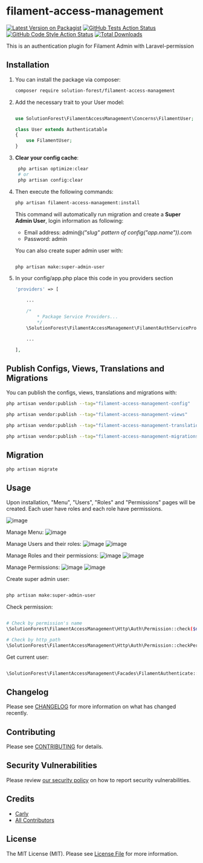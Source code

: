 # filament-access-management

[![Latest Version on Packagist](https://img.shields.io/packagist/v/solution-forest/filament-access-management.svg?style=flat-square)](https://packagist.org/packages/solution-forest/filament-access-management)
[![GitHub Tests Action Status](https://img.shields.io/github/workflow/status/solution-forest/filament-access-management/run-tests?label=tests)](https://github.com/solution-forest/filament-access-management/actions?query=workflow%3Arun-tests+branch%3Amain)
[![GitHub Code Style Action Status](https://img.shields.io/github/workflow/status/solution-forest/filament-access-management/Check%20&%20fix%20styling?label=code%20style)](https://github.com/solution-forest/filament-access-management/actions?query=workflow%3A"Check+%26+fix+styling"+branch%3Amain)
[![Total Downloads](https://img.shields.io/packagist/dt/solution-forest/filament-access-management.svg?style=flat-square)](https://packagist.org/packages/solution-forest/filament-access-management)


This is an authentication plugin for Filament Admin with Laravel-permission

## Installation

1. You can install the package via composer:
    ```bash
    composer require solution-forest/filament-access-management
    ```
    
2. Add the necessary trait to your User model:

    ```php

    use SolutionForest\FilamentAccessManagement\Concerns\FilamentUser;

    class User extends Authenticatable
    {
        use FilamentUser;
    }
    ```
    
3. **Clear your config cache**:
   ```bash
    php artisan optimize:clear
    # or
    php artisan config:clear
   ```

4. Then execute the following commands:
   ```bash
   php artisan filament-access-management:install
   ```
    This command will automatically run migration and create a **Super Admin User**, login information as following:

    - Email address: admin@*("slug" pattern of config("app.name"))*.com
    - Password: admin
    
    You can also create super admin user with:

    ```bash

    php artisan make:super-admin-user

    ```

5. In your config/app.php place this code in you providers section
    ``` php
    'providers' => [

        ...

        /*
            * Package Service Providers...
            */
        \SolutionForest\FilamentAccessManagement\FilamentAuthServiceProvider::class,

        ...

    ],
    ```
    


## Publish Configs, Views, Translations and Migrations

You can publish the configs, views, translations and migrations with:

```bash
php artisan vendor:publish --tag="filament-access-management-config"

php artisan vendor:publish --tag="filament-access-management-views"

php artisan vendor:publish --tag="filament-access-management-translations"

php artisan vendor:publish --tag="filament-access-management-migrations"
```

## Migration

```bash
php artisan migrate
```

## Usage

Upon installation, "Menu", "Users", "Roles" and "Permissions" pages will be created. Each user have roles and each role have permissions.

![image](https://user-images.githubusercontent.com/73818060/232434966-91ab94fe-620a-4894-8632-dbe5e535e5ae.png)

Manage Menu:
![image](https://user-images.githubusercontent.com/73818060/232438118-0b4089e7-4ff0-40b8-93b1-c6d4c089ef14.png)

Manage Users and their roles:
![image](https://user-images.githubusercontent.com/73818060/232437828-73039db1-8976-4a23-a14d-2943d9495a47.png)
![image](https://user-images.githubusercontent.com/73818060/232437890-2db887e1-dcbb-4d96-b072-365720be66d7.png)

Manage Roles and their permissions:
![image](https://user-images.githubusercontent.com/73818060/232438496-002b56d6-db98-4672-82cc-efcfc06fba9e.png)
![image](https://user-images.githubusercontent.com/73818060/232438548-29b655bc-d683-4924-90b7-6ba25991d7ff.png)

Manage Permissions:
![image](https://user-images.githubusercontent.com/73818060/232438632-e5d9a5e5-7ef5-4ca5-a330-37948acd9748.png)
![image](https://user-images.githubusercontent.com/73818060/232438719-fc2bca0b-7233-4aae-bf87-9c1d8524e42d.png)



Create super admin user:

```bash

php artisan make:super-admin-user

```

Check permission:
```bash

# Check by permission's name
\SolutionForest\FilamentAccessManagement\Http\Auth\Permission::check($name)

# Check by http_path
\SolutionForest\FilamentAccessManagement\Http\Auth\Permission::checkPermission($path)

```

Get current user:
``` bash

\SolutionForest\FilamentAccessManagement\Facades\FilamentAuthenticate::user();

```


## Changelog

Please see [CHANGELOG](CHANGELOG.md) for more information on what has changed recently.

## Contributing

Please see [CONTRIBUTING](.github/CONTRIBUTING.md) for details.

## Security Vulnerabilities

Please review [our security policy](../../security/policy) on how to report security vulnerabilities.

## Credits

- [Carly](https://github.com/n/a)
- [All Contributors](../../contributors)

## License

The MIT License (MIT). Please see [License File](LICENSE.md) for more information.
